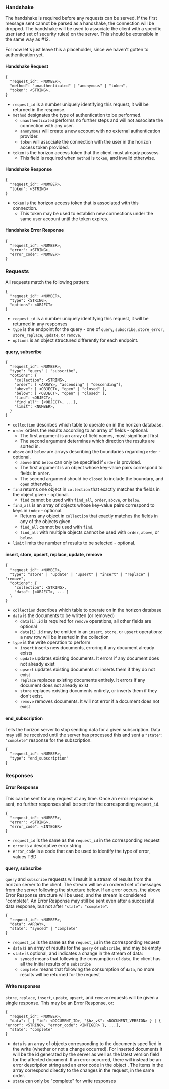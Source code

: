 ### Handshake
The handshake is required before any requests can be served.  If the first message sent cannot be parsed as a handshake, the connection will be dropped.  The handshake will be used to associate the client with a specific user (and set of security rules) on the server.  This should be extensible in the same way as #12.

For now let's just leave this a placeholder, since we haven't gotten to authentication yet.

#### Handshake Request
```
{
  "request_id": <NUMBER>,
  "method": "unauthenticated" | "anonymous" | "token",
  "token": <STRING>,
}
```

* `request_id` is a number uniquely identifying this request, it will be returned in the response.
* `method` designates the type of authentication to be performed.
  * `unauthenticated` performs no further steps and will not associate the connection with any user.
  * `anonymous` will create a new account with no external authentication provider.
  * `token` will associate the connection with the user in the horizon access token provided.
* `token` is the horizon access token that the client must already possess.
  * This field is required when `method` is `token`, and invalid otherwise.

#### Handshake Response
```
{
  "request_id": <NUMBER>,
  "token": <STRING>
}
```
* `token` is the horizon access token that is associated with this connection.
  * This token may be used to establish new connections under the same user account until the token expires.

#### Handshake Error Response
```
{
  "request_id": <NUMBER>,
  "error": <STRING>,
  "error_code": <NUMBER>
}
```

### Requests

All requests match the following pattern:
```
{
  "request_id": <NUMBER>,
  "type": <STRING>,
  "options": <OBJECT>
}
```
* `request_id` is a number uniquely identifying this request, it will be returned in any responses
* `type` is the endpoint for the query - one of `query`, `subscribe`, `store_error`, `store_replace`, `update`, or `remove`.
* `options` is an object structured differently for each endpoint.


#### query, subscribe

```
{
  "request_id": <NUMBER>,
  "type": "query" | "subscribe",
  "options": {
    "collection": <STRING>,
    "order": [ <ARRAY>, "ascending" | "descending"],
    "above": [ <OBJECT>, "open" | "closed" ],
    "below": [ <OBJECT>, "open" | "closed" ],
    "find": <OBJECT>,
    "find_all": [<OBJECT>, ...],
    "limit": <NUMBER>,
  }
}
```
* `collection` describes which table to operate on in the horizon database.
* `order` orders the results according to an array of fields - optional.
  * The first argument is an array of field names, most-significant first.
  * The second argument determines which direction the results are sorted in.
* `above` and `below` are arrays describing the boundaries regarding `order` - optional.
  * `above` and `below` can only be specified if `order` is provided.
  * The first argument is an object whose key-value pairs correspond to fields in `order`.
  * The second argument should be `closed` to include the boundary, and `open` otherwise.
* `find` returns one object in `collection` that exactly matches the fields in the object given - optional.
  * `find` cannot be used with `find_all`, `order`, `above`, or `below`.
* `find_all` is an array of objects whose key-value pairs correspond to keys in `index` - optional.
  * Returns any object in `collection` that exactly matches the fields in any of the objects given.
  * `find_all` cannot be used with `find`.
  * `find_all` with multiple objects cannot be used with `order`, `above`, or `below`.
* `limit` limits the number of results to be selected - optional.

#### insert, store, upsert, replace, update, remove

```
{
  "request_id": <NUMBER>,
  "type": "store" | "update" | "upsert" | "insert" | "replace" | "remove",
  "options": {
    "collection": <STRING>,
    "data": [<OBJECT>, ... ]
  }
}
```
* `collection` describes which table to operate on in the horizon database
* `data` is the documents to be written (or removed)
  * `data[i].id` is required for `remove` operations, all other fields are optional
  * `data[i].id` may be omitted in an `insert`, `store`, or `upsert` operations: a new row will be inserted in the collection
* `type` is the write operation to perform
  * `insert` inserts new documents, erroring if any document already exists
  * `update` updates existing documents. It errors if any document does not already exist
  * `upsert` updates existing documents or inserts them if they do not exist
  * `replace` replaces existing documents entirely. It errors if any document does not already exist
  * `store` replaces existing documents entirely, or inserts them if they don't exist.
  * `remove` removes documents. It will not error if a document does not exist

#### end_subscription
Tells the horizon server to stop sending data for a given subscription.  Data may still be received until the server has processed this and sent a `"state": "complete"` response for the subscription.
```
{
  "request_id": <NUMBER>,
  "type": "end_subscription"
}
```

### Responses

#### Error Response
This can be sent for any request at any time.  Once an error response is sent, no further responses shall be sent for the corresponding `request_id`.
```
{
  "request_id": <NUMBER>,
  "error": <STRING>,
  "error_code": <INTEGER>
}
```
* `request_id` is the same as the `request_id` in the corresponding request
* `error` is a descriptive error string
* `error_code` is a code that can be used to identify the type of error, values TBD

#### query, subscribe
`query` and `subscribe` requests will result in a stream of results from the horizon server to the client.  The stream will be an ordered set of messages from the server following the structure below.  If an error occurs, the above Error Response structure will be used, and the stream is considered "complete".  An Error Response may still be sent even after a successful data response, but not after `"state": "complete"`.
```
{
  "request_id": <NUMBER>,
  "data": <ARRAY>,
  "state": "synced" | "complete"
}
```
* `request_id` is the same as the `request_id` in the corresponding request
* `data` is an array of results for the `query` or `subscribe`, and may be empty
* `state` is optional, and indicates a change in the stream of data:
  * `synced` means that following the consumption of `data`, the client has all the initial results of a `subscribe`
  * `complete` means that following the consumption of `data`, no more results will be returned for the request

#### Write responses
`store`, `replace`, `insert`, `update`, `upsert`, and `remove` requests will be given a single response.  This may be an Error Response, or:
```
{
  "request_id": <NUMBER>,
  "data": [ { "id": <DOCUMENT_ID>, "$hz_v$": <DOCUMENT_VERSION> } | { "error": <STRING>, "error_code": <INTEGER> }, ...],
  "state": "complete"
}
```
* `data` is an array of objects corresponding to the documents specified in the write (whether or not a change occurred). For inserted documents it will be the id generated by the server as well as the latest version field for the affected document.  If an error occurred, there will instead be an error description string and an error code in the object .  The items in the array correspond directly to the changes in the request, in the same order.
* `state` can only be "complete" for write responses
